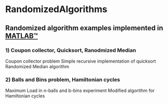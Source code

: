 # RandomizedAlgorithms

## Randomized algorithm examples implemented in [MATLAB™](https://www.mathworks.com/products/matlab.html)
 
### 1) Coupon collector, Quicksort, Ranodmized Median
Coupon collector problem
Simple recursive implementation of quicksort
Randomized Median algorithm

### 2) Balls and Bins problem, Hamiltonian cycles
Maximum Load in n-balls and b-bins experiment
Modified algorithm for Hamiltonian cycles
